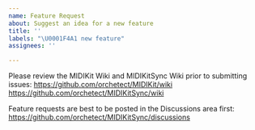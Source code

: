 ```yaml
---
name: Feature Request
about: Suggest an idea for a new feature
title: ''
labels: "\U0001F4A1 new feature"
assignees: ''

---
```


Please review the MIDIKit Wiki and MIDIKitSync Wiki prior to submitting issues:
https://github.com/orchetect/MIDIKit/wiki
https://github.com/orchetect/MIDIKitSync/wiki

Feature requests are best to be posted in the Discussions area first:
https://github.com/orchetect/MIDIKitSync/discussions
